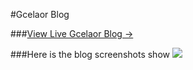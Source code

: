 #Gcelaor Blog

###[View Live Gcelaor Blog &rarr;](https://gcelaor.github.io)


 ###Here is the blog screenshots show
![](https://gcelaor.github.io/img/screen-home.jpg)













